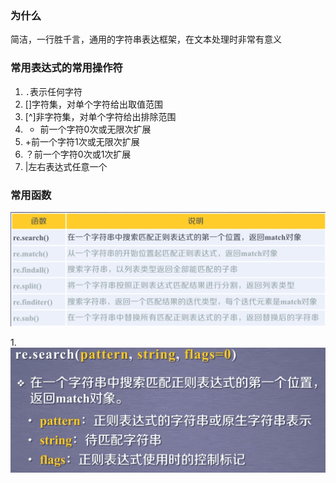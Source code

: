 ### 为什么
简洁，一行胜千言，通用的字符串表达框架，在文本处理时非常有意义
### 常用表达式的常用操作符
1.   `.`表示任何字符
2.  []字符集，对单个字符给出取值范围
3. [^]非字符集，对单个字符给出排除范围
4. * 前一个字符0次或无限次扩展
5. +前一个字符1次或无限次扩展
6. ？前一个字符0次或1次扩展
7. |左右表达式任意一个

### 常用函数
![输入图片说明](/imgs/2024-07-14/ZcW1cHhmjgEf8ETe.png)

1.![输入图片说明](/imgs/2024-07-14/vI7zATW3utUgYyYQ.png) 
<!--stackedit_data:
eyJoaXN0b3J5IjpbLTkzNDYwMjE2LC03NTUyMDQ3MTQsMTUwMT
c4NTAyMl19
-->